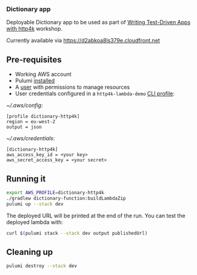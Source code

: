 ### Dictionary app 

Deployable Dictionary app to be used as part of [Writing Test-Driven Apps with http4k](/http4k/Writing_Test_Driven_Apps_with_http4k) workshop.

Currently available via https://d2abkoa8ls379e.cloudfront.net

## Pre-requisites

* Working AWS account
* Pulumi [installed](https://www.pulumi.com/docs/get-started/install/)
* A [user](https://aws.amazon.com/iam/) with permissions to manage resources
* User credentials configured in a `http4k-lambda-demo` [CLI profile](https://docs.aws.amazon.com/cli/latest/userguide/cli-configure-profiles.html): 

*~/.aws/config*:

```
[profile dictionary-http4k]
region = eu-west-2
output = json
```
*~/.aws/credentials*:

```
[dictionary-http4k]
aws_access_key_id = <your key>
aws_secret_access_key = <your secret>
```

## Running it

```bash
export AWS_PROFILE=dictionary-http4k
./gradlew dictionary-function:buildLambdaZip
pulumi up --stack dev
```

The deployed URL will be printed at the end of the run. You can test the deployed lambda with: 
```bash
curl $(pulumi stack --stack dev output publishedUrl) 
```

## Cleaning up

```bash
pulumi destroy --stack dev
```
